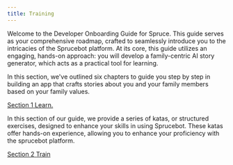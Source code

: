 ```yaml
---
title: Training
---
```


Welcome to the Developer Onboarding Guide for Spruce. This guide serves as your comprehensive roadmap, crafted to seamlessly introduce you to the intricacies of the Sprucebot platform. At its core, this guide utilizes an engaging, hands-on approach: you will develop a family-centric AI story generator, which acts as a practical tool for learning.

In this section, we've outlined six chapters to guide you step by step in building an app that crafts stories about you and your family members based on your family values. 

<div class="guide-sections">
    <a href="learn/" class="section-link">
        <span class="section-number">Section 1</span>
        <span class="section-title">Learn.</span>
    </a>
</div>

In this section of our guide, we provide a series of katas, or structured exercises, designed to enhance your skills in using Sprucebot. These katas offer hands-on experience, allowing you to enhance your proficiency with the sprucebot platform.

<div class="guide-sections">
    <a href="train/" class="section-link">
        <span class="section-number">Section 2</span>
        <span class="section-title">Train</span>
    </a>
</div>
